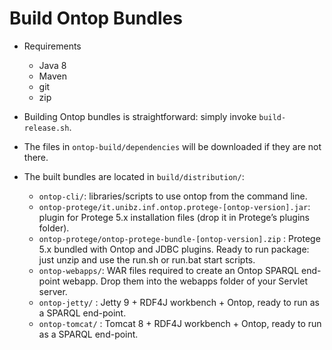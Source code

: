 # Build Ontop Bundles

* Requirements
  * Java 8
  * Maven
  * git
  * zip

* Building Ontop bundles is straightforward: simply invoke `build-release.sh`.

* The files in `ontop-build/dependencies` will be downloaded if they are not there.

* The built bundles are located in `build/distribution/`:
  * `ontop-cli/`: libraries/scripts to use ontop from the command line.
  * `ontop-protege/it.unibz.inf.ontop.protege-[ontop-version].jar`: plugin for Protege 5.x installation files (drop it in Protege’s plugins folder).
  * `ontop-protege/ontop-protege-bundle-[ontop-version].zip` : Protege 5.x bundled with Ontop and JDBC plugins. Ready to run package: just unzip and use the run.sh or run.bat start scripts.
  * `ontop-webapps/`: WAR files required to create an Ontop SPARQL end-point webapp. Drop them into the webapps folder of your Servlet server.
  * `ontop-jetty/` : Jetty 9 + RDF4J workbench + Ontop, ready to run as a SPARQL end-point.
  * `ontop-tomcat/` : Tomcat 8 + RDF4J workbench + Ontop, ready to run as a SPARQL end-point.
